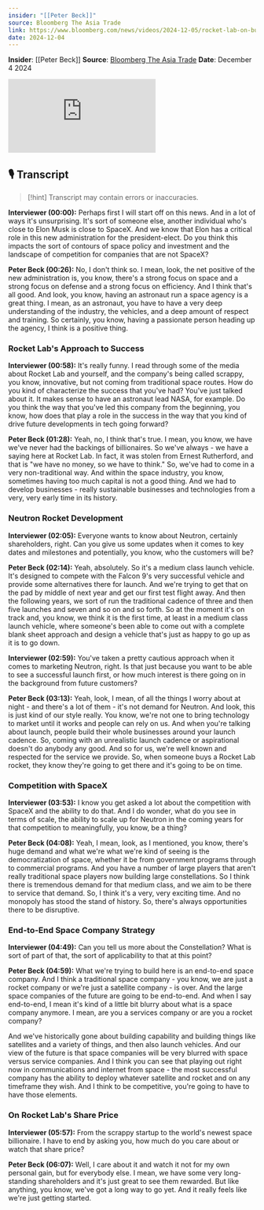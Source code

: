 ```yaml
---
insider: "[[Peter Beck]]"
source: Bloomberg The Asia Trade
link: https://www.bloomberg.com/news/videos/2024-12-05/rocket-lab-on-business-outlook-video
date: 2024-12-04
---
```


**Insider**: [[Peter Beck]]
**Source**: [Bloomberg The Asia Trade](https://www.bloomberg.com/news/videos/2024-12-05/rocket-lab-on-business-outlook-video)
**Date**: December 4 2024

<div class="responsive-video">
<iframe src="https://www.bloomberg.com/media-manifest/embed/iframe?id=7c237382-6771-4c34-8e0a-9953c97def29" allowscriptaccess="always" frameborder="0"></iframe>
</div>

## 🎙️ Transcript

>[!hint] Transcript may contain errors or inaccuracies.

**Interviewer (00:00):** Perhaps first I will start off on this news. And in a lot of ways it's unsurprising. It's sort of someone else, another individual who's close to Elon Musk is close to SpaceX. And we know that Elon has a critical role in this new administration for the president-elect. Do you think this impacts the sort of contours of space policy and investment and the landscape of competition for companies that are not SpaceX?

**Peter Beck (00:26):** No, I don't think so. I mean, look, the net positive of the new administration is, you know, there's a strong focus on space and a strong focus on defense and a strong focus on efficiency. And I think that's all good. And look, you know, having an astronaut run a space agency is a great thing. I mean, as an astronaut, you have to have a very deep understanding of the industry, the vehicles, and a deep amount of respect and training. So certainly, you know, having a passionate person heading up the agency, I think is a positive thing.

### Rocket Lab's Approach to Success

**Interviewer (00:58):** It's really funny. I read through some of the media about Rocket Lab and yourself, and the company's being called scrappy, you know, innovative, but not coming from traditional space routes. How do you kind of characterize the success that you've had? You've just talked about it. It makes sense to have an astronaut lead NASA, for example. Do you think the way that you've led this company from the beginning, you know, how does that play a role in the success in the way that you kind of drive future developments in tech going forward?

**Peter Beck (01:28):** Yeah, no, I think that's true. I mean, you know, we have we've never had the backings of billionaires. So we've always - we have a saying here at Rocket Lab. In fact, it was stolen from Ernest Rutherford, and that is "we have no money, so we have to think." So, we've had to come in a very non-traditional way. And within the space industry, you know, sometimes having too much capital is not a good thing. And we had to develop businesses - really sustainable businesses and technologies from a very, very early time in its history.

### Neutron Rocket Development

**Interviewer (02:05):** Everyone wants to know about Neutron, certainly shareholders, right. Can you give us some updates when it comes to key dates and milestones and potentially, you know, who the customers will be?

**Peter Beck (02:14):** Yeah, absolutely. So it's a medium class launch vehicle. It's designed to compete with the Falcon 9's very successful vehicle and provide some alternatives there for launch. And we're trying to get that on the pad by middle of next year and get our first test flight away. And then the following years, we sort of run the traditional cadence of three and then five launches and seven and so on and so forth. So at the moment it's on track and, you know, we think it is the first time, at least in a medium class launch vehicle, where someone's been able to come out with a complete blank sheet approach and design a vehicle that's just as happy to go up as it is to go down.

**Interviewer (02:59):** You've taken a pretty cautious approach when it comes to marketing Neutron, right. Is that just because you want to be able to see a successful launch first, or how much interest is there going on in the background from future customers?

**Peter Beck (03:13):** Yeah, look, I mean, of all the things I worry about at night - and there's a lot of them - it's not demand for Neutron. And look, this is just kind of our style really. You know, we're not one to bring technology to market until it works and people can rely on us. And when you're talking about launch, people build their whole businesses around your launch cadence. So, coming with an unrealistic launch cadence or aspirational doesn't do anybody any good. And so for us, we're well known and respected for the service we provide. So, when someone buys a Rocket Lab rocket, they know they're going to get there and it's going to be on time.

### Competition with SpaceX

**Interviewer (03:53):** I know you get asked a lot about the competition with SpaceX and the ability to do that. And I do wonder, what do you see in terms of scale, the ability to scale up for Neutron in the coming years for that competition to meaningfully, you know, be a thing?

**Peter Beck (04:08):** Yeah, I mean, look, as I mentioned, you know, there's huge demand and what we're what we're kind of seeing is the democratization of space, whether it be from government programs through to commercial programs. And you have a number of large players that aren't really traditional space players now building large constellations. So I think there is tremendous demand for that medium class, and we aim to be there to service that demand. So, I think it's a very, very exciting time. And no monopoly has stood the stand of history. So, there's always opportunities there to be disruptive.

### End-to-End Space Company Strategy

**Interviewer (04:49):** Can you tell us more about the Constellation? What is sort of part of that, the sort of applicability to that at this point?

**Peter Beck (04:59):** What we're trying to build here is an end-to-end space company. And I think a traditional space company - you know, we are just a rocket company or we're just a satellite company - is over. And the large space companies of the future are going to be end-to-end. And when I say end-to-end, I mean it's kind of a little bit blurry about what is a space company anymore. I mean, are you a services company or are you a rocket company?

And we've historically gone about building capability and building things like satellites and a variety of things, and then also launch vehicles. And our view of the future is that space companies will be very blurred with space versus service companies. And I think you can see that playing out right now in communications and internet from space - the most successful company has the ability to deploy whatever satellite and rocket and on any timeframe they wish. And I think to be competitive, you're going to have to have those elements.

### On Rocket Lab's Share Price

**Interviewer (05:57):** From the scrappy startup to the world's newest space billionaire. I have to end by asking you, how much do you care about or watch that share price?

**Peter Beck (06:07):** Well, I care about it and watch it not for my own personal gain, but for everybody else. I mean, we have some very long-standing shareholders and it's just great to see them rewarded. But like anything, you know, we've got a long way to go yet. And it really feels like we're just getting started.